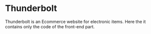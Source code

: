 # Thunderbolt
Thunderbolt is an Ecommerce website for electronic items. Here the it contains only the code of the front-end part.
